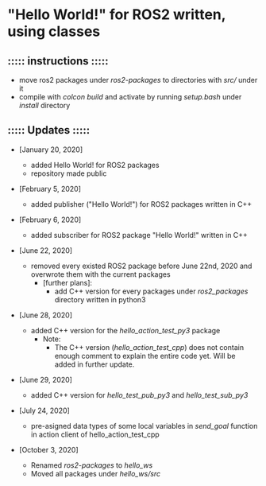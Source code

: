 # "Hello World!" for ROS2 written, using classes

## ::::: instructions :::::
- move ros2 packages under _ros2-packages_ to directories with _src/_ under it
- compile with _colcon build_ and activate by running _setup.bash_ under _install_ directory

## ::::: Updates :::::
- [January 20, 2020]
	- added Hello World! for ROS2 packages
	- repository made public

- [February 5, 2020]
	- added publisher ("Hello World!") for ROS2 packages written in C++

- [February 6, 2020]
	- added subscriber for ROS2 package "Hello World!" written in C++
- [June 22, 2020]
	- removed every existed ROS2 package before June 22nd, 2020 and overwrote them with the current packages
		- [further plans]:
			- add C++ version for every packages under _ros2\_packages_ directory written in python3
- [June 28, 2020]
	- added C++ version for the <i>hello\_action\_test\_py3</i> package
		- Note:
			- The C++ version (<i>hello\_action\_test\_cpp</i>) does not contain enough comment to explain the entire code yet. Will be added in further update.
- [June 29, 2020]
	- added C++ version for <i>hello\_test\_pub\_py3</i> and <i>hello\_test\_sub\_py3</i>

- [July 24, 2020]
	- pre-asigned data types of some local variables in <i>send_goal</i> function in action client of hello\_action\_test\_cpp

- [October 3, 2020]
    - Renamed <i>ros2-packages</i> to <i>hello_ws</i>
    - Moved all packages under <i>hello_ws/src</i>
